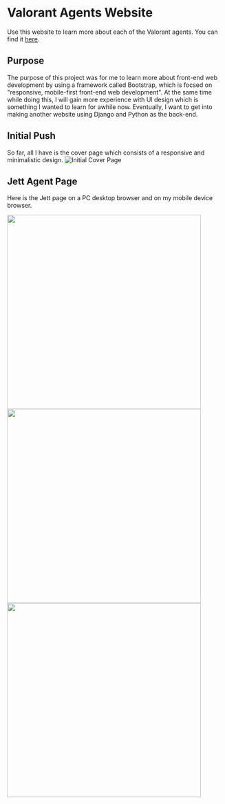 # Valorant Agents Website
Use this website to learn more about each of the Valorant agents. You can find it [here](https://jma8774.github.io/Valorant-Agents-Website/).

## Purpose
The purpose of this project was for me to learn more about front-end web development by using a framework called Bootstrap, which is focsed on "responsive, mobile-first front-end web development". At the same time while doing this, I will gain more experience with UI design which is something I wanted to learn for awhile now. Eventually, I want to get into making another website using Django and Python as the back-end.

## Initial Push
So far, all I have is the cover page which consists of a responsive and minimalistic design.
![Initial Cover Page](https://i.imgur.com/g1Y2MLf.png)

## Jett Agent Page
Here is the Jett page on a PC desktop browser and on my mobile device browser.

<img src="https://i.imgur.com/4vc9JP0.png" height="450"/> <img src="https://i.imgur.com/cCHtyts.png" height="450"/> <img src="https://i.imgur.com/3RhHNOA.png" height="450"/>
